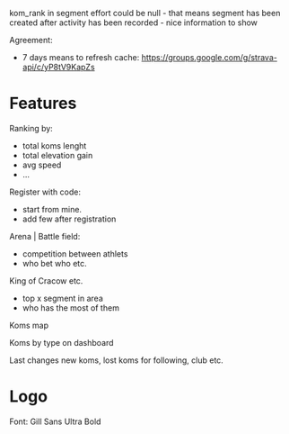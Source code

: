 kom_rank in segment effort could be null - that means segment has been created after activity has been recorded - nice information to show

Agreement:
- 7 days means to refresh cache: https://groups.google.com/g/strava-api/c/yP8tV9KapZs

# Features

Ranking by:
- total koms lenght
- total elevation gain
- avg speed
- ...

Register with code:
- start from mine.
- add few after registration

Arena | Battle field:
- competition between athlets
- who bet who etc.

King of Cracow etc.
- top x segment in area
- who has the most of them

Koms map

Koms by type on dashboard

Last changes new koms, lost koms for following, club etc.

# Logo

Font: Gill Sans Ultra Bold